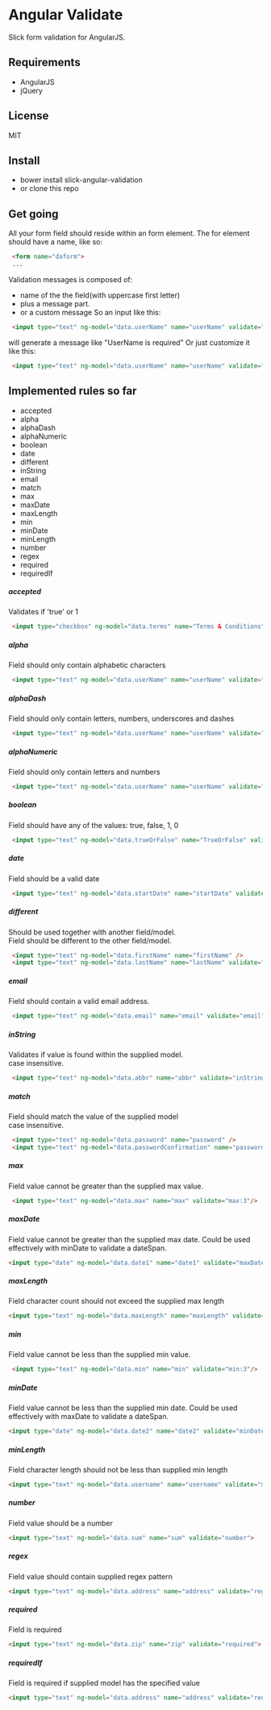 Angular Validate
============

Slick form validation for AngularJS.

Requirements
--------
* AngularJS
* jQuery

License
-----
MIT

Install
-----
* bower install slick-angular-validation
* or clone this repo

Get going
-------
All your form field should reside within an form element.
The for element should have a name, like so:
```html
 <form name="daform">
 ...
``````
Validation messages is composed of:
* name of the the field(with uppercase first letter)
* plus a message part.
* or a custom message
So an input like this:
```html
 <input type="text" ng-model="data.userName" name="userName" validate="required" />
``````
will generate a message like "UserName is required"
Or just customize it like this:
```html
 <input type="text" ng-model="data.userName" name="userName" validate="required" validate-messages="required:Your username is much required, very thanks!"/>
``````


Implemented rules so far
-------
* accepted
* alpha
* alphaDash
* alphaNumeric
* boolean
* date
* different
* inString
* email
* match
* max
* maxDate
* maxLength
* min
* minDate
* minLength
* number
* regex
* required
* requiredIf

##### accepted
Validates if 'true' or 1
```html
 <input type="checkbox" ng-model="data.terms" name="Terms & Conditions" validate="accepted" />
```

##### alpha
Field should only contain alphabetic characters
```html
 <input type="text" ng-model="data.userName" name="userName" validate="alpha" />
```

##### alphaDash
Field should only contain letters, numbers, underscores and dashes
```html
 <input type="text" ng-model="data.userName" name="userName" validate="alphaDash" />
```

##### alphaNumeric
Field should only contain letters and numbers
```html
 <input type="text" ng-model="data.userName" name="userName" validate="alphaDash" />
```

##### boolean
Field should have any of the values: true, false, 1, 0
```html
 <input type="text" ng-model="data.trueOrFalse" name="TrueOrFalse" validate="boolean" />
``````

##### date
Field should be a valid date
```html
 <input type="text" ng-model="data.startDate" name="startDate" validate="date" />
```

##### different
Should be used together with another field/model.<br/>
Field should be different to the other field/model.
```html
 <input type="text" ng-model="data.firstName" name="firstName" />
 <input type="text" ng-model="data.lastName" name="lastName" validate="different:data.firstName" />
```

##### email
Field should contain a valid email address.
```html
 <input type="text" ng-model="data.email" name="email" validate="email">
```

##### inString
Validates if value is found within the supplied model. <br/>
case insensitive.
```html
 <input type="text" ng-model="data.abbr" name="abbr" validate="inString:data.fullText" />
```

##### match
Field should match the value of the supplied model <br/>
case insensitive.
```html
 <input type="text" ng-model="data.password" name="password" />
 <input type="text" ng-model="data.passwordConfirmation" name="passwordConfirmation" validate="match:data.password" />
```
##### max
Field value cannot be greater than the supplied max value.
```html
 <input type="text" ng-model="data.max" name="max" validate="max:3"/>
```

##### maxDate
Field value cannot be greater than the supplied max date.
Could be used effectively with minDate to validate a dateSpan.
```html
<input type="date" ng-model="data.date1" name="date1" validate="maxDate:data.date2">
```

##### maxLength
Field character count should not exceed the supplied max length
```html
<input type="text" ng-model="data.maxLength" name="maxLength" validate="maxLength:3">
```

##### min
Field value cannot be less than the supplied min value.
```html
 <input type="text" ng-model="data.min" name="min" validate="min:3"/>
```

##### minDate
Field value cannot be less than the supplied min date.
Could be used effectively with maxDate to validate a dateSpan.
```html
<input type="date" ng-model="data.date2" name="date2" validate="minDate:data.date1">
```

##### minLength
Field character length should not be less than supplied min length
```html
<input type="text" ng-model="data.username" name="username" validate="minLength:5">
```

##### number
Field value should be a number
```html
<input type="text" ng-model="data.sum" name="sum" validate="number">
```

##### regex
Field value should contain supplied regex pattern
```html
<input type="text" ng-model="data.address" name="address" validate="regex:[A-Z]">
```

##### required
Field is required
```html
<input type="text" ng-model="data.zip" name="zip" validate="required">
```

##### requiredIf
Field is required if supplied model has the specified value
```html
<input type="text" ng-model="data.address" name="address" validate="requiredIf:data.zip=12345">
```




